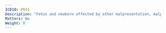 ```yaml
---
ICD10: P031
Description: "Fetus and newborn affected by other malpresentation, malposition and disproportion during labour and delivery"
Matters: No
Weight: 0
---
```


